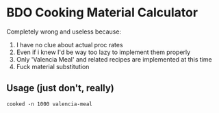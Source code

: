 # BDO Cooking Material Calculator

Completely wrong and useless because:

1. I have no clue about actual proc rates
2. Even if i knew I'd be way too lazy to implement them properly
3. Only 'Valencia Meal' and related recipes are implemented at this time
4. Fuck material substitution

## Usage (just don't, really)

```
cooked -n 1000 valencia-meal
```
